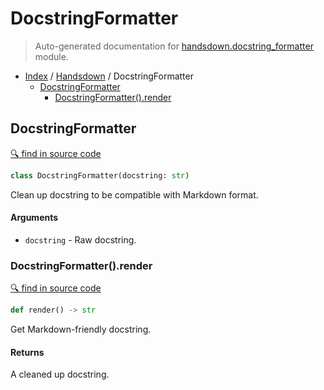 # DocstringFormatter

> Auto-generated documentation for [handsdown.docstring_formatter](../../handsdown/docstring_formatter.py) module.

- [Index](../README.md#modules) / [Handsdown](index.md#handsdown) / DocstringFormatter
  - [DocstringFormatter](#docstringformatter)
    - [DocstringFormatter().render](#docstringformatterrender)

## DocstringFormatter

[🔍 find in source code](https://github.com/vemel/handsdown/blob/master/handsdown/docstring_formatter.py#L9)

```python
class DocstringFormatter(docstring: str)
```

Clean up docstring to be compatible with Markdown format.

#### Arguments

- `docstring` - Raw docstring.

### DocstringFormatter().render

[🔍 find in source code](https://github.com/vemel/handsdown/blob/master/handsdown/docstring_formatter.py#L55)

```python
def render() -> str
```

Get Markdown-friendly docstring.

#### Returns

A cleaned up docstring.
